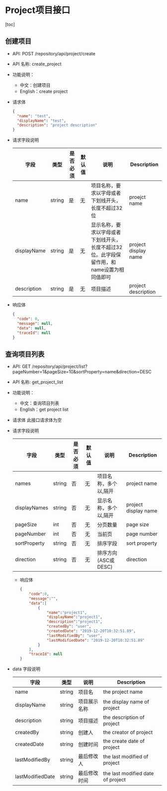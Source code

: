 # Project项目接口

[toc]

## 创建项目

- API: POST /repository/api/project/create
- API 名称: create_project
- 功能说明：
  - 中文：创建项目
  - English：create project
- 请求体

  ```json
  {
    "name": "test",
    "displayName": "test",
    "description": "project description"
  }
  ```

- 请求字段说明

  |字段|类型|是否必须|默认值|说明|Description|
  |---|---|---|---|---|---|
  |name|string|是|无|项目名称，要求以字母或者下划线开头，长度不超过32位|proejct name|
  |displayName|string|是|无|显示名称，要求以字母或者下划线开头，长度不超过32位。此字段保留作用，和name设置为相同值即可|project display name|
  |description|string|是|无|项目描述|project description|

- 响应体

  ```json
  {
    "code": 0,
    "message": null,
    "data": null,
    "traceId": null
  }
  ```

## 查询项目列表

- API: GET /repository/api/project/list?pageNumber=1&pageSize=10&sortProperty=name&direction=DESC
- API 名称: get_project_list
- 功能说明：
  - 中文：查询项目列表
  - English：get project list
- 请求体
  此接口请求体为空
- 请求字段说明

  |字段|类型|是否必须|默认值|说明|Description|
  |---|---|---|---|---|---|
  |names|string|否|无|项目名称，多个以,隔开|project name|
  |displayNames|string|否|无|显示名称，多个以,隔开|project display name|
  |pageSize|int|否|无|分页数量|page size|
  |pageNumber|int|否|无|当前页|page number|
  |sortProperty|string|否|无|排序字段|sort property|
  |direction|string|否|无|排序方向(ASC或DESC)|direction|
  - 响应体

    ``` json
    {
        "code":0,
        "message":"",
        "data":[
            {
                "name":"project1",
                "displayName":"project1",
                "description":"project1",
                "createdBy": "user",
                "createdDate": "2019-12-20T10:32:51.89",
                "lastModifiedBy": "user",
                "lastModifiedDate": "2019-12-20T10:32:51.89"
            }
        ],
        "traceId": null
    }
    ```

- data 字段说明

  | 字段|类型| 说明     | Description                       |
    |---|---|--------|-----------------------------------|
  |name|string| 项目名    | the project name                  |
  |displayName|string| 项目展示名称 | the display name of project       |
  |description|string| 项目描述   | the description of project        |
  |createdBy|string| 创建人    | the creator of project            |
  |createdDate|string| 创建时间   | the create date of project        |
  |lastModifiedBy|string| 最后修改人  | the last modified of project            |
  |lastModifiedDate|string| 最后修改时间   | the last modified date of project |

